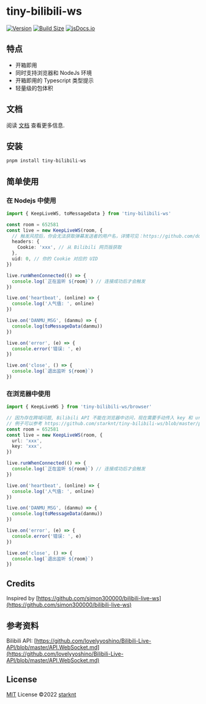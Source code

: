 # tiny-bilibili-ws

[![Version](https://img.shields.io/npm/v/tiny-bilibili-ws?style=flat&colorA=000000&colorB=000000)](https://www.npmjs.com/package/tiny-bilibili-ws)
[![Build Size](https://img.shields.io/bundlephobia/minzip/jotai?label=bundle%20size&style=flat&colorA=000000&colorB=000000)](https://bundlephobia.com/result?p=tiny-bilibili-ws)
[![jsDocs.io](https://img.shields.io/badge/jsDocs.io-reference-blue)](https://www.jsdocs.io/package/tiny-bilibili-ws)

## 特点

- 开箱即用
- 同时支持浏览器和 NodeJs 环境
- 开箱即用的 Typescript 类型提示
- 轻量级的包体积

## 文档

阅读 [文档](https://starknt.github.io/tiny-bilibili-ws) 查看更多信息.

## 安装

```bash
pnpm install tiny-bilibili-ws
```

## 简单使用

### 在 Nodejs 中使用

```typescript
import { KeepLiveWS, toMessageData } from 'tiny-bilibili-ws'

const room = 652581
const live = new KeepLiveWS(room, {
  // 触发风控后，你会无法获取弹幕发送者的用户名，详情可见：https://github.com/ddiu8081/blive-message-listener/issues/29， 传入以下参数即可解除
  headers: {
    Cookie: 'xxx', // 从 Bilibili 网页版获取
  },
  uid: 0, // 你的 Cookie 对应的 UID
})

live.runWhenConnected(() => {
  console.log(`正在监听 ${room}`) // 连接成功后才会触发
})

live.on('heartbeat', (online) => {
  console.log('人气值: ', online)
})

live.on('DANMU_MSG', (danmu) => {
  console.log(toMessageData(danmu))
})

live.on('error', (e) => {
  console.error('错误: ', e)
})

live.on('close', () => {
  console.log(`退出监听 ${room}`)
})
```

### 在浏览器中使用

```typescript
import { KeepLiveWS } from 'tiny-bilibili-ws/browser'

// 因为存在跨域问题, Bilibili API 不能在浏览器中访问，现在需要手动传入 key 和 url
// 例子可以参考 https://github.com/starknt/tiny-bilibili-ws/blob/master/playground/src/App.vue#L13
const room = 652581
const live = new KeepLiveWS(room, {
  url: 'xxx',
  key: 'xxx',
})

live.runWhenConnected(() => {
  console.log(`正在监听 ${room}`) // 连接成功后才会触发
})

live.on('heartbeat', (online) => {
  console.log('人气值: ', online)
})

live.on('DANMU_MSG', (danmu) => {
  console.log(toMessageData(danmu))
})

live.on('error', (e) => {
  console.error('错误: ', e)
})

live.on('close', () => {
  console.log(`退出监听 ${room}`)
})
```

## Credits

Inspired by [https://github.com/simon300000/bilibili-live-ws](https://github.com/simon300000/bilibili-live-ws)

## 参考资料

Bilibili API: [https://github.com/lovelyyoshino/Bilibili-Live-API/blob/master/API.WebSocket.md](https://github.com/lovelyyoshino/Bilibili-Live-API/blob/master/API.WebSocket.md)

## License

[MIT](./LICENSE) License ©2022 [starknt](https://github.com/starknt)
